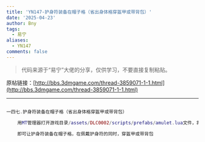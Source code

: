 ```yaml
---
title: 'YN147-护身符装备在帽子格（省出身体格穿盔甲或带背包）'
date: '2025-04-23'
author: Bny
tags:
  - 易宁
aliases:
  - YN147
comments: false
---
```


> 代码来源于“易宁”大佬的分享，仅供学习，不要直接复制粘贴。

原帖链接：[http://bbs.3dmgame.com/thread-3859071-1-1.html](http://bbs.3dmgame.com/thread-3859071-1-1.html)

---

```lua  

一四七.护身符装备在帽子格（省出身体格穿盔甲或带背包）	用MT管理器打开游戏目录/assets/DLC0002/scripts/prefabs/amulet.lua文件，将inst.components.equippable.equipslot = EQUIPSLOTS.BODY替换为inst.components.equippable.equipslot = EQUIPSLOTS.HEAD	即可让护身符装备在帽子格，在佩戴护身符的同时，穿盔甲或带背包

```  


